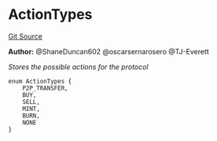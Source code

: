 # ActionTypes
[Git Source](https://github.com/thrackle-io/rules-engine/blob/0775549ba2fe667ec66be14a19fcc8b784774a43/src/common/ActionEnum.sol)

**Author:**
@ShaneDuncan602 @oscarsernarosero @TJ-Everett

*Stores the possible actions for the protocol*


```solidity
enum ActionTypes {
    P2P_TRANSFER,
    BUY,
    SELL,
    MINT,
    BURN,
    NONE
}
```

